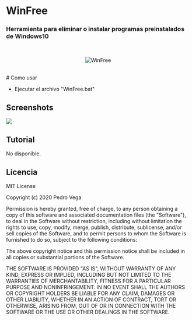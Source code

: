 # WinFree
<h3> Herramienta para eliminar o instalar programas preinstalados de Windows10 </h3>
<br/>
<p align="center">
<img src="https://github.com/wrrulos/WinFree/blob/main/imagenes-github/menu1.PNG" title="WinFree">
</p>
<br/>
# Como usar

* Ejecutar el archivo "WinFree.bat"

## Screenshots

<img src="https://github.com/wrrulos/WinFree/blob/main/imagenes-github/menu2.PNG">

## Tutorial 

<p> No disponible.</p>

## Licencia 

MIT License

Copyright (c) 2020 Pedro Vega

Permission is hereby granted, free of charge, to any person obtaining a copy
of this software and associated documentation files (the "Software"), to deal
in the Software without restriction, including without limitation the rights
to use, copy, modify, merge, publish, distribute, sublicense, and/or sell
copies of the Software, and to permit persons to whom the Software is
furnished to do so, subject to the following conditions:

The above copyright notice and this permission notice shall be included in all
copies or substantial portions of the Software.

THE SOFTWARE IS PROVIDED "AS IS", WITHOUT WARRANTY OF ANY KIND, EXPRESS OR
IMPLIED, INCLUDING BUT NOT LIMITED TO THE WARRANTIES OF MERCHANTABILITY,
FITNESS FOR A PARTICULAR PURPOSE AND NONINFRINGEMENT. IN NO EVENT SHALL THE
AUTHORS OR COPYRIGHT HOLDERS BE LIABLE FOR ANY CLAIM, DAMAGES OR OTHER
LIABILITY, WHETHER IN AN ACTION OF CONTRACT, TORT OR OTHERWISE, ARISING FROM,
OUT OF OR IN CONNECTION WITH THE SOFTWARE OR THE USE OR OTHER DEALINGS IN THE
SOFTWARE.

 
